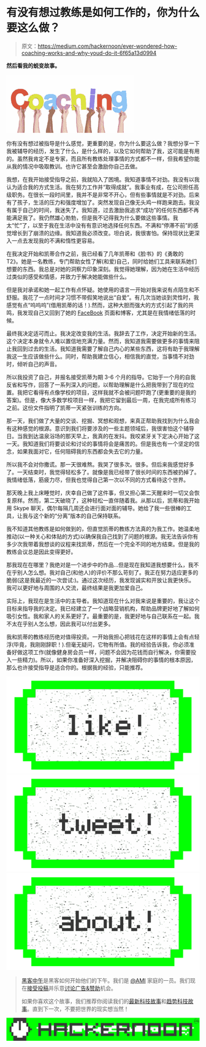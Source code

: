 # 有没有想过教练是如何工作的，你为什么要这么做？

> 原文：<https://medium.com/hackernoon/ever-wondered-how-coaching-works-and-why-youd-do-it-6f65a13d0994>

**然后看我的蜕变故事。**

![](img/fd155a4c9b0fc5d4088d6e6613c66568.png)

你有没有想过被指导是什么感觉，更重要的是，你为什么要这么做？我想分享一下我被辅导的经历，发生了什么，是什么样的，以及它如何帮助了我，这可能是有用的。虽然我肯定不是专家，而且所有教练处理事情的方式都不一样，但我希望你能从我的情况中吸取教训。也许它甚至会激励你自己去做。

我想，在我开始接受指导之前，我就陷入了困境。我知道事情不对劲。我没有以我认为适合我的方式生活。我在努力工作并“取得成就”。我事业有成，在公司担任高级职务。在很长一段时间里，我并不是非常不开心，但有些事情就是不对劲。后来有了孩子，生活的压力和强度增加了。突然发现自己像无头鸡一样跑来跑去。我没有属于自己的时间，我迷失了。我知道，过去激励我追求“成功”的任何东西都不再能满足我了。我仍然雄心勃勃，但是我不记得我为什么要做这些事情。我太“忙”了，以至于我在生活中没有有意识地选择任何东西。不满和“停滞不前”的感觉增长到了崩溃的边缘。我知道我必须改变。坦白说，我很害怕。保持现状比更深入一点去发现我的不满和惰性更容易。

在我决定开始和凯蒂合作之前，我已经看了几年凯蒂和《脸书》的《勇敢的 T2》。她是一名教练，专门帮助女性了解(和爱)自己，同时给她们工具来联系她们想要的东西。我总是对她的洞察力印象深刻。我觉得她理解，因为她在生活中经历过类似的感受和情感，并致力于解决她能做些什么。

但是我对承诺和她一起工作有点怀疑。她使用的语言一开始对我来说有点陌生和不舒服。我花了一点时间才习惯不带假笑地说出“自爱”。有几次当她谈到灵性时，我感觉有点“呜呜呜”(借用凯蒂的话！).然而，这种大胆而强大的方式引起了我的共鸣，我发现自己又回到了她的 [FaceBook](https://www.facebook.com/daremightythings/?fref=ts) 页面和博客，尤其是在我情绪低落的时候。

最终我决定适可而止。我决定改变我的生活。我辞去了工作，决定开始新的生活。这个决定本身就令人难以置信地充满力量。然而，我知道我需要做更多的事情来阻止我回到过去的生活。我知道我需要了解自己内心的某些东西，这将有助于我理解我这一生应该做些什么。同时，帮助我建立信心，相信我的直觉，当事情不对劲时，倾听自己的声音。

所以我投资了自己，并报名接受凯蒂为期 3-6 个月的指导。它始于一个月的自我反省和写作，回答了一系列深入的问题，以帮助理解是什么把我带到了现在的位置。我把它看得有点像学校的项目，这样我就不会被问题吓跑了(更重要的是我的答案)。但是，像大多数学校项目一样，我把它留到最后一周，在我完成所有练习之前。这份文件指明了凯蒂一天紧张训练的方向。

那一天，我们做了大量的交谈、挖掘、冥想和观想，来真正帮助我找到为什么我会有这种感觉的根源。意识到我们将要涉及的一些主题领域后，我很害怕这个辅导日。当我到达温泉浴场的那天早上，我真的在发抖。我咬紧牙关下定决心开始了这一天。我知道我们将要谈论和讨论的事情将会是痛苦的。但是我也有一个坚定的信念，如果我面对它，任何阻碍我的东西都会失去它的力量。

所以我不会对你撒谎。那一天很难熬。我哭了很多次。很多。但后来我感觉好多了。一天结束时，我觉得轻松多了。就像是我已经带了很长时间的东西被扔掉了。我情绪低落，筋疲力尽，但我也觉得自己第一次以不同的方式看待这个世界。

那天晚上我上床睡觉时，庆幸自己做了这件事，但又担心第二天醒来时一切又会恢复原样。然而，第二天破晓了，这种轻松一直伴随着我。从那以后，凯蒂和我开始用 Skype 聊天，偶尔每隔几周还会进行面对面的辅导。她给了我一些很棒的工具，让我与这个新的“分离”版本的自己保持联系。

我不知道其他教练是如何做到的，但直觉凯蒂的教练方法真的为我工作。她温柔地推动(以一种关心和体贴的方式)以确保我自己找到了问题的根源。我无法告诉你有多少次我带着我想谈的议程来找凯蒂，然后在一个完全不同的地方结束。但是我的教练会议总是因此变得更好。

那我现在在哪里？我绝对是一个进步中的作品…但是现在我知道我想要什么，我不在乎别人怎么想。我对自己(和他人)的评价不那么苛刻了。我正在努力适应更多的脆弱(这是我最近的一次尝试:)。通过这次经历，我发现诚实和开放让我更快乐。我可以更好地与周围的人交流，最终结果是我更加爱自己。

实际上，我现在是生活中的主导者。我知道现在什么对我来说是重要的，我让这个目标来指导我的决定。我已经建立了一个战略营销机构，帮助品牌更好地了解如何吸引女性。我和家人的关系更好了。最重要的是，我更好地与自己联系在一起。我不太在乎别人怎么想，因此我可以付出更多。

我和凯蒂的教练经历绝对值得投资。一开始我担心把钱花在这样的事情上会有点轻浮(毕竟，我刚刚辞职！).但毫无疑问，它物有所值。我的经验告诉我，你必须准备好做这项工作(就像健身房会员一样，问题不会因为花钱而自行解决，你需要投入一些精力)。所以，如果你准备好深入挖掘，并解决阻碍你的事情的根本原因，那么也许接受指导是适合你的。根据我的经验，只能推荐。

[![](img/50ef4044ecd4e250b5d50f368b775d38.png)](http://bit.ly/HackernoonFB)[![](img/979d9a46439d5aebbdcdca574e21dc81.png)](https://goo.gl/k7XYbx)[![](img/2930ba6bd2c12218fdbbf7e02c8746ff.png)](https://goo.gl/4ofytp)

> [黑客中午](http://bit.ly/Hackernoon)是黑客如何开始他们的下午。我们是 [@AMI](http://bit.ly/atAMIatAMI) 家庭的一员。我们现在[接受投稿](http://bit.ly/hackernoonsubmission)并乐意[讨论广告&赞助](mailto:partners@amipublications.com)机会。
> 
> 如果你喜欢这个故事，我们推荐你阅读我们的[最新科技故事](http://bit.ly/hackernoonlatestt)和[趋势科技故事](https://hackernoon.com/trending)。直到下一次，不要把世界的现实想当然！

[![](img/be0ca55ba73a573dce11effb2ee80d56.png)](https://goo.gl/Ahtev1)
